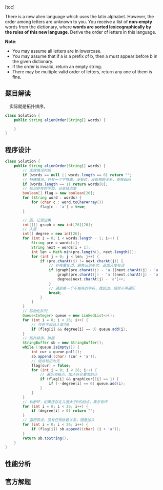 [toc]

There is a new alien language which uses the latin alphabet. However, the order among letters are unknown to you. You receive a list of **non-empty** words from the dictionary, where **words are sorted lexicographically by the rules of this new language**. Derive the order of letters in this language.

**Note:**

* You may assume all letters are in lowercase.
* You may assume that if a is a prefix of b, then a must appear before b in the given dictionary.
* If the order is invalid, return an empty string.
* There may be multiple valid order of letters, return any one of them is fine.



## 题目解读

&emsp;实际就是拓扑排序。

```java
class Solution {
    public String alienOrder(String[] words) {

    }
}
```

## 程序设计



```java
class Solution {
    public String alienOrder(String[] words) {
        // 无效情况判断
        if (words == null || words.length == 0) return "";
        // 特殊情况，只有一个字符串，没有边，没有依赖关系，直接返回
        if (words.length == 1) return words[0];
        // 标记存在的字母，记录结点集
        boolean[] flag = new boolean[26];
        for (String word : words) {
            for (char c : word.toCharArray())
                flag[c - 'a'] = true;
        }

        // 图，记录边集
        int[][] graph = new int[26][26];
        // 入度
        int[] degree = new int[26];
        for (int i = 0; i < words.length - 1; i++) {
            String pre = words[i];
            String next = words[i + 1];
            int len = Math.min(pre.length(), next.length());
            for (int j = 0; j < len; j++) {
                if (pre.charAt(j) != next.charAt(j)) {
                    // 存在重复边，避免记录多次，造成入度有误
                    if (graph[pre.charAt(j) - 'a'][next.charAt(j) - 'a'] == 0) {
                        graph[pre.charAt(j) - 'a'][next.charAt(j) - 'a'] = 1;
                        degree[next.charAt(j) - 'a']++;
                    }
                    // 遇到第一个不相等的字符，找到边，后续不再遍历
                    break;
                }
            }
        }
        // 初始化队列
        Queue<Integer> queue = new LinkedList<>();
        for (int i = 0; i < 26; i++) {
            // 存在字母且入度为0
            if (flag[i] && degree[i] == 0) queue.add(i);
        }
        // 拓扑排序，拼接
        StringBuffer sb = new StringBuffer();
        while (!queue.isEmpty()) {
            int cur = queue.poll();
            sb.append((char) (cur + 'a'));
            // 结点标记为无
            flag[cur] = false;
            for (int i = 0; i < 26; i++) {
                // 遍历邻接点，加入符合要求的点
                if (flag[i] && graph[cur][i] == 1) {
                    if (--degree[i] == 0) queue.add(i);
                }
            }
        }
        // 判断环，如果还存在入度大于0的结点，表示有环
        for (int i = 0; i < 26; i++) {
            if (degree[i] > 0) return "";
        }
        // 遍历孤点，没有任何依赖关系，随意加入
        for (int i = 0; i < 26; i++) {
            if (flag[i]) sb.append((char) (i + 'a'));
        }
        return sb.toString();
    }
}
```



## 性能分析



## 官方解题